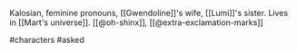 Kalosian, feminine pronouns, [[Gwendoline]]'s wife, [[Lumi]]'s sister. Lives in [[Mart's universe]]. [[@oh-shinx]], [[@extra-exclamation-marks]]

#characters #asked 